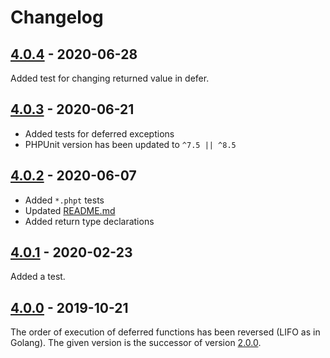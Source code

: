 # Changelog

## [4.0.4] - 2020-06-28

Added test for changing returned value in defer.

## [4.0.3] - 2020-06-21

* Added tests for deferred exceptions
* PHPUnit version has been updated to `^7.5 || ^8.5`

## [4.0.2] - 2020-06-07

* Added `*.phpt` tests
* Updated [README.md](README.md)
* Added return type declarations

## [4.0.1] - 2020-02-23

Added a test.

## [4.0.0] - 2019-10-21

The order of execution of deferred functions has been reversed (LIFO as in Golang).
The given version is the successor of version [2.0.0].

[4.0.4]: https://github.com/php-defer/php-defer/compare/v4.0.3...v4.0.4
[4.0.3]: https://github.com/php-defer/php-defer/compare/v4.0.2...v4.0.3
[4.0.2]: https://github.com/php-defer/php-defer/compare/v4.0.1...v4.0.2
[4.0.1]: https://github.com/php-defer/php-defer/compare/v4.0.0...v4.0.1
[4.0.0]: https://github.com/php-defer/php-defer/compare/v2.0.0...v4.0.0
[2.0.0]: https://github.com/php-defer/php-defer/tree/v2.0.0
